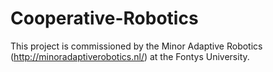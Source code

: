 # Cooperative-Robotics

This project is commissioned by the Minor Adaptive Robotics (http://minoradaptiverobotics.nl/) at the Fontys University.
